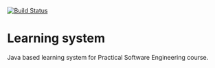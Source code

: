 [![Build Status](https://travis-ci.org/coumbole/learningsystem.svg?branch=master)](https://travis-ci.org/coumbole/learningsystem)

# Learning system

Java based learning system for Practical Software Engineering course.
